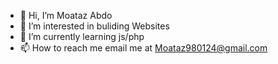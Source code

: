 - 👋 Hi, I’m Moataz Abdo
- 👀 I’m interested in buliding Websites 
- 🌱 I’m currently learning js/php 
- 📫 How to reach me email me at Moataz980124@gmail.com


